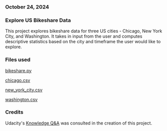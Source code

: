 ### October 24, 2024

### Explore US Bikeshare Data

This project explores bikeshare data for three US cities - Chicago, New York City, and Washington. It takes in input from the user and computes descriptive statistics based on the city and timeframe the user would like to explore.

### Files used
[bikeshare.py](https://github.com/cameronpcuevas/pdsnd_github/blob/master/bikeshare.py)

[chicago.csv](https://learn.udacity.com/nanodegrees/nd104/parts/cd0024/lessons/ls1727/concepts/b2d9b97a-1edc-4bcb-bb6e-593034076a11?lesson_tab=resources)

[new_york_city.csv](https://learn.udacity.com/nanodegrees/nd104/parts/cd0024/lessons/ls1727/concepts/b2d9b97a-1edc-4bcb-bb6e-593034076a11?lesson_tab=resources)

[washington.csv](https://learn.udacity.com/nanodegrees/nd104/parts/cd0024/lessons/ls1727/concepts/b2d9b97a-1edc-4bcb-bb6e-593034076a11?lesson_tab=resources)

### Credits
Udacity's [Knowledge Q&A](https://knowledge.udacity.com/) was consulted in the creation of this project.

